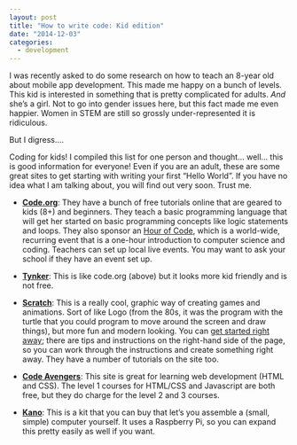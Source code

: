 ```yaml
---
layout: post
title: "How to write code: Kid edition"
date: "2014-12-03"
categories:
  - development
---
```


I was recently asked to do some research on how to teach an 8-year old about mobile app development.   This made me happy on a bunch of levels.  This kid is interested in something that is pretty complicated for adults.  _And_ she’s a girl.  Not to go into gender issues here, but this fact made me even happier.  Women in STEM are still so grossly under-represented it is ridiculous.

But I digress….

Coding for kids!  I compiled this list for one person and thought… well… this is good information for everyone!  Even if you are an adult, these are some great sites to get starting with writing your first “Hello World”.  If you have no idea what I am talking about, you will find out very soon.  Trust me.

* __[Code.org](http://code.org/learn)__: They have a bunch of free tutorials online that are geared to kids (8+) and beginners.  They teach a basic programming language that will get her started on basic programming concepts like logic statements and loops. They also sponsor an [Hour of Code](https://hourofcode.com/us), which is a world-wide, recurring event that is a one-hour introduction to computer science and coding.  Teachers can set up local live events.  You may want to ask your school if they have an event set up.

* __[Tynker](https://www.tynker.com/)__: This is like code.org (above) but it looks more kid friendly and is not free.

* __[Scratch](http://scratch.mit.edu/)__: This is a really cool, graphic way of creating games and animations.  Sort of like Logo (from the 80s, it was the program with the turtle that you could program to move around the screen and draw things), but more fun and modern looking. You can [get started right away](https://scratch.mit.edu/projects/editor/?tutorial=getStarted); there are tips and instructions on the right-hand side of the page, so you can work through the instructions and create something right away.  They have a number of tutorials on the site too.

* __[Code Avengers](https://www.codeavengers.com/jr)__: This site is great for learning web development (HTML and CSS).  The level 1 courses for HTML/CSS and Javascript are both free, but they do charge for the level 2 and 3 courses.

* __[Kano](https://kano.me/us)__: This is a kit that you can buy that let’s you assemble a (small, simple) computer yourself.  It uses a Raspberry Pi, so you can expand this pretty easily as well if you want.
